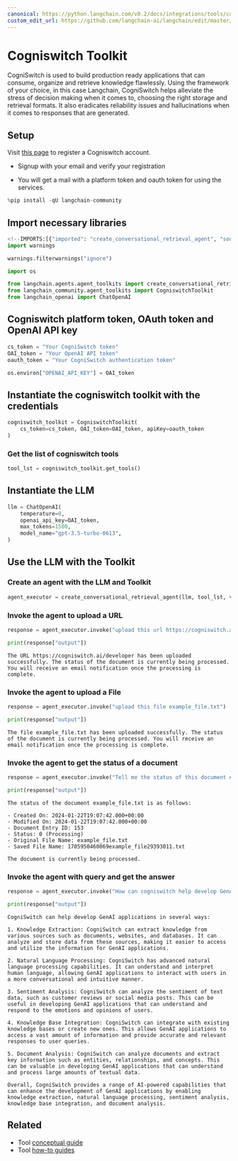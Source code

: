 ```yaml
---
canonical: https://python.langchain.com/v0.2/docs/integrations/tools/cogniswitch/
custom_edit_url: https://github.com/langchain-ai/langchain/edit/master/docs/docs/integrations/tools/cogniswitch.ipynb
---
```


# Cogniswitch Toolkit

CogniSwitch is used to build production ready applications that can consume, organize and retrieve knowledge flawlessly. Using the framework of your choice, in this case Langchain, CogniSwitch helps alleviate the stress of decision making when it comes to, choosing the right storage and retrieval formats. It also eradicates reliability issues and hallucinations when it comes to responses that are generated. 

## Setup

Visit [this page](https://www.cogniswitch.ai/developer?utm_source=langchain&utm_medium=langchainbuild&utm_id=dev) to register a Cogniswitch account.

- Signup with your email and verify your registration 

- You will get a mail with a platform token and oauth token for using the services.



```python
%pip install -qU langchain-community
```

## Import necessary libraries


```python
<!--IMPORTS:[{"imported": "create_conversational_retrieval_agent", "source": "langchain.agents.agent_toolkits", "docs": "https://api.python.langchain.com/en/latest/agents/langchain.agents.agent_toolkits.conversational_retrieval.openai_functions.create_conversational_retrieval_agent.html", "title": "Cogniswitch Toolkit"}, {"imported": "CogniswitchToolkit", "source": "langchain_community.agent_toolkits", "docs": "https://api.python.langchain.com/en/latest/agent_toolkits/langchain_community.agent_toolkits.cogniswitch.toolkit.CogniswitchToolkit.html", "title": "Cogniswitch Toolkit"}, {"imported": "ChatOpenAI", "source": "langchain_openai", "docs": "https://api.python.langchain.com/en/latest/chat_models/langchain_openai.chat_models.base.ChatOpenAI.html", "title": "Cogniswitch Toolkit"}]-->
import warnings

warnings.filterwarnings("ignore")

import os

from langchain.agents.agent_toolkits import create_conversational_retrieval_agent
from langchain_community.agent_toolkits import CogniswitchToolkit
from langchain_openai import ChatOpenAI
```

## Cogniswitch platform token, OAuth token and OpenAI API key


```python
cs_token = "Your CogniSwitch token"
OAI_token = "Your OpenAI API token"
oauth_token = "Your CogniSwitch authentication token"

os.environ["OPENAI_API_KEY"] = OAI_token
```

## Instantiate the cogniswitch toolkit with the credentials


```python
cogniswitch_toolkit = CogniswitchToolkit(
    cs_token=cs_token, OAI_token=OAI_token, apiKey=oauth_token
)
```

### Get the list of cogniswitch tools


```python
tool_lst = cogniswitch_toolkit.get_tools()
```

## Instantiate the LLM


```python
llm = ChatOpenAI(
    temperature=0,
    openai_api_key=OAI_token,
    max_tokens=1500,
    model_name="gpt-3.5-turbo-0613",
)
```

## Use the LLM with the Toolkit

### Create an agent with the LLM and Toolkit


```python
agent_executor = create_conversational_retrieval_agent(llm, tool_lst, verbose=False)
```

### Invoke the agent to upload a URL


```python
response = agent_executor.invoke("upload this url https://cogniswitch.ai/developer")

print(response["output"])
```
```output
The URL https://cogniswitch.ai/developer has been uploaded successfully. The status of the document is currently being processed. You will receive an email notification once the processing is complete.
```
### Invoke the agent to upload a File


```python
response = agent_executor.invoke("upload this file example_file.txt")

print(response["output"])
```
```output
The file example_file.txt has been uploaded successfully. The status of the document is currently being processed. You will receive an email notification once the processing is complete.
```
### Invoke the agent to get the status of a document


```python
response = agent_executor.invoke("Tell me the status of this document example_file.txt")

print(response["output"])
```
```output
The status of the document example_file.txt is as follows:

- Created On: 2024-01-22T19:07:42.000+00:00
- Modified On: 2024-01-22T19:07:42.000+00:00
- Document Entry ID: 153
- Status: 0 (Processing)
- Original File Name: example_file.txt
- Saved File Name: 1705950460069example_file29393011.txt

The document is currently being processed.
```
### Invoke the agent with query and get the answer


```python
response = agent_executor.invoke("How can cogniswitch help develop GenAI applications?")

print(response["output"])
```
```output
CogniSwitch can help develop GenAI applications in several ways:

1. Knowledge Extraction: CogniSwitch can extract knowledge from various sources such as documents, websites, and databases. It can analyze and store data from these sources, making it easier to access and utilize the information for GenAI applications.

2. Natural Language Processing: CogniSwitch has advanced natural language processing capabilities. It can understand and interpret human language, allowing GenAI applications to interact with users in a more conversational and intuitive manner.

3. Sentiment Analysis: CogniSwitch can analyze the sentiment of text data, such as customer reviews or social media posts. This can be useful in developing GenAI applications that can understand and respond to the emotions and opinions of users.

4. Knowledge Base Integration: CogniSwitch can integrate with existing knowledge bases or create new ones. This allows GenAI applications to access a vast amount of information and provide accurate and relevant responses to user queries.

5. Document Analysis: CogniSwitch can analyze documents and extract key information such as entities, relationships, and concepts. This can be valuable in developing GenAI applications that can understand and process large amounts of textual data.

Overall, CogniSwitch provides a range of AI-powered capabilities that can enhance the development of GenAI applications by enabling knowledge extraction, natural language processing, sentiment analysis, knowledge base integration, and document analysis.
```

## Related

- Tool [conceptual guide](/docs/concepts/#tools)
- Tool [how-to guides](/docs/how_to/#tools)